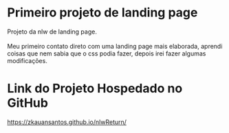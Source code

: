 <h1>Primeiro projeto de landing page</h1>

<p> Projeto da nlw de landing page. <br><br>
Meu primeiro contato direto com uma landing page mais elaborada, aprendi coisas que nem sabia que o css podia fazer, depois irei fazer algumas modificações.
</p>



<h1>Link do Projeto Hospedado no GitHub</h1>



https://zkauansantos.github.io/nlwReturn/
